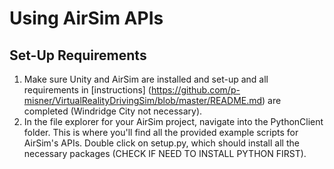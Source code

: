 # Using AirSim APIs

## Set-Up Requirements

1. Make sure Unity and AirSim are installed and set-up and all requirements in [instructions] (https://github.com/p-misner/VirtualRealityDrivingSim/blob/master/README.md) are completed (Windridge City not necessary).
2. In the file explorer for your AirSim project, navigate into the PythonClient folder. This is where you'll find all the provided example scripts for AirSim's APIs. Double click on setup.py, which should install all the necessary packages (CHECK IF NEED TO INSTALL PYTHON FIRST).

